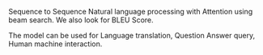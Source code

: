 
Sequence to Sequence Natural language processing with Attention using beam search. We also look for BLEU Score.

The model can be used for Language translation, Question Answer query, Human machine interaction.
